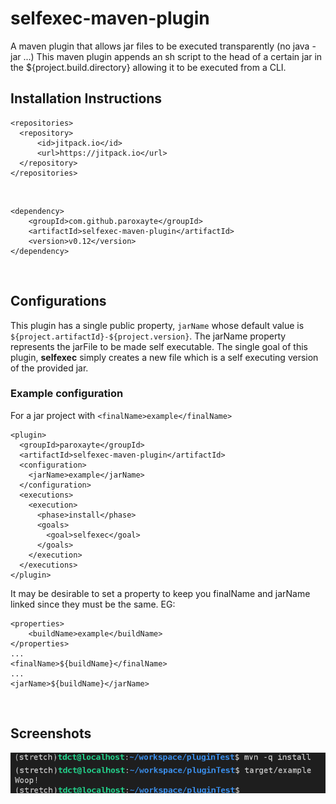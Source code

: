 # selfexec-maven-plugin
A maven plugin that allows jar files to be executed transparently (no java -jar ...)
This maven plugin appends an sh script to the head of a certain jar in the ${project.build.directory} allowing it to be executed from a CLI.
</br>
## Installation Instructions

    <repositories>
      <repository>
          <id>jitpack.io</id>
          <url>https://jitpack.io</url>
      </repository>
    </repositories>
    
</br>
    
    <dependency>
        <groupId>com.github.paroxayte</groupId>
        <artifactId>selfexec-maven-plugin</artifactId>
        <version>v0.12</version>
    </dependency>  
    
</br>

## Configurations 

This plugin has a single public property, `jarName` whose default value is `${project.artifactId}-${project.version}`.
The jarName property represents the jarFile to be made self executable. 
The single goal of this plugin, **selfexec** simply creates a new file which is a self executing version of the provided jar.

### Example configuration

For a jar project with `<finalName>example</finalName>`

    <plugin>
      <groupId>paroxayte</groupId>
      <artifactId>selfexec-maven-plugin</artifactId>
      <configuration>
        <jarName>example</jarName>
      </configuration>
      <executions>
        <execution>
          <phase>install</phase>
          <goals>
            <goal>selfexec</goal>
          </goals>
        </execution>
      </executions>
    </plugin>
    
It may be desirable to set a property to keep you finalName and jarName linked since they must be the same. EG:

    <properties>
        <buildName>example</buildName>
    </properties>
    ...
    <finalName>${buildName}</finalName>
    ...
    <jarName>${buildName}</jarName>

</br>

## Screenshots

![example](/exampleSSv2.png?raw=true "simple")
